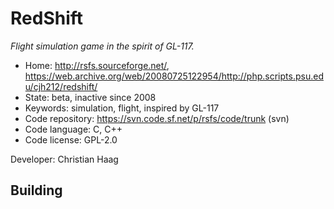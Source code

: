 # RedShift

_Flight simulation game in the spirit of GL-117._

- Home: http://rsfs.sourceforge.net/, https://web.archive.org/web/20080725122954/http://php.scripts.psu.edu/cjh212/redshift/
- State: beta, inactive since 2008
- Keywords: simulation, flight, inspired by GL-117
- Code repository: https://svn.code.sf.net/p/rsfs/code/trunk (svn)
- Code language: C, C++
- Code license: GPL-2.0

Developer: Christian Haag

## Building
